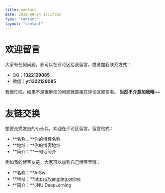 ```yaml
---
title: contact
date: 2019-09-24 17:17:02
type: "contact"
layout: "contact"
---
```


# 欢迎留言
大家有任何问题，都可以在评论区给我留言，或者加我联系方式：
* QQ：**1322129085**
* 微信：**yt1322129085**

我很忙啦，如果不是很麻烦的问题就直接在评论区留言啦。
**当然不介意加我哦~~**

# 友链交换
想要交换友链的小伙伴，欢迎在评论区留言，留言格式：
* **名称：**你的博客名称
* **地址：**你的博客地址
* **简介：**一句话简介
<!-- * **头像：**你的头像地址 -->

例如我的博客友链，大家可以加到自己博客里哦：
* **名称：**ArSw
* **地址：**https://yangting.online
* **简介：**JNU DeepLerning
<!-- * **头像：**https://godweiyang.com/medias/avatars/avatar.jpg -->